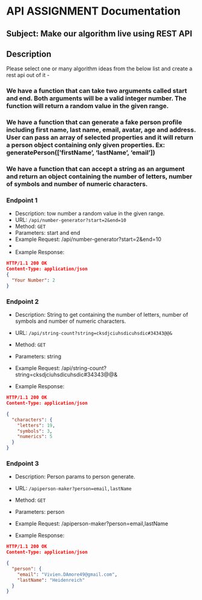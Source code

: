 # API ASSIGNMENT Documentation
## Subject: Make our algorithm live using REST API

## Description
Please select one or many algorithm ideas from the below list and create a rest api out of it -
### We have a function that can take two arguments called start and end. Both arguments will be a valid integer number. The function will return a random value in the given range.
### We have a function that can generate a fake person profile including first name, last name, email, avatar, age and address. User can pass an array of selected properties and it will return a person object containing only given properties. Ex: generatePerson([’firstName’, ‘lastName’, ‘email’])
### We have a function that can accept a string as an argument and return an object containing the number of letters, number of symbols and number of numeric characters.

### Endpoint 1
- Description: tow number a random value in the given range.
- URL: `/api/number-generator?start=2&end=10`
- Method: `GET`
- Parameters: start and end
- Example Request: /api/number-generator?start=2&end=10
- 
- Example Response:
```json
HTTP/1.1 200 OK
Content-Type: application/json
{
  "Your Number": 2
}
```

### Endpoint 2
- Description: String to get containing the number of letters, number of symbols and number of numeric characters.
- URL: `/api/string-count?string=cksdjciuhsdicuhsdic#34343@@&`
- Method: `GET`
- Parameters: string
- Example Request: /api/string-count?string=cksdjciuhsdicuhsdic#34343@@&

- Example Response:
```json
HTTP/1.1 200 OK
Content-Type: application/json

{
  "characters": {
    "letters": 19,
    "symbols": 3,
    "numerics": 5
  }
}
```


### Endpoint 3
- Description: Person params to person generate.
- URL: `/apiperson-maker?person=email,lastName`
- Method: `GET`
- Parameters: person
- Example Request: /apiperson-maker?person=email,lastName

- Example Response:
```json
HTTP/1.1 200 OK
Content-Type: application/json

{
  "person": {
    "email": "Vivien.DAmore49@gmail.com",
    "lastName": "Heidenreich"
  }
}
```
